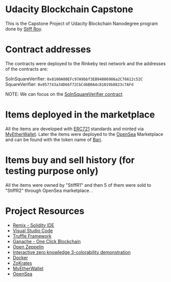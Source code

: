 # Udacity Blockchain Capstone

This is the Capstone Project of Udacity Blockchain Nanodegree program done by [Stiff Roy](mailto:stiff.roy@gmail.com).  

# Contract addresses
The contracts were deployed to the Rinkeby test network and the addresses of the contracts are:

SolnSquareVerifier: `0x8100A00EFc97A9bbf3EB94806986a2C76612c52C`
SquareVerifier: `0x057743a34D66f72CbCd6B0A4c81019b8823c7AFd`

NOTE: We can focus on the [SolnSquareVerifier contract](https://rinkeby.etherscan.io/address/0x8100a00efc97a9bbf3eb94806986a2c76612c52c)

# Items deployed in the marketplace

All the items are developed with [ERC721](http://erc721.org/) standards and minted via [MyEtherWallet](https://www.myetherwallet.com/).
Later the items were deployed to the [OpenSea](https://rinkeby.opensea.io) Marketplace and can be found with the token name of [Bari](https://rinkeby.opensea.io/assets?query=bari).

# Items buy and sell history (for testing purpose only)
All the items were owned by "StiffR1" and then 5 of them were sold to "StiffR2" through OpenSea marketplace.
.

# Project Resources

* [Remix - Solidity IDE](https://remix.ethereum.org/)
* [Visual Studio Code](https://code.visualstudio.com/)
* [Truffle Framework](https://truffleframework.com/)
* [Ganache - One Click Blockchain](https://truffleframework.com/ganache)
* [Open Zeppelin ](https://openzeppelin.org/)
* [Interactive zero knowledge 3-colorability demonstration](http://web.mit.edu/~ezyang/Public/graph/svg.html)
* [Docker](https://docs.docker.com/install/)
* [ZoKrates](https://github.com/Zokrates/ZoKrates)
* [MyEtherWallet](https://www.myetherwallet.com/)
* [OpenSea](https://opensea.io)